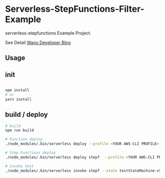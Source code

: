 # Serverless-StepFunctions-Filter-Example
serverless-stepfunctions Example Project.
  
See Detail [Wano Developer Blog](https://developers.wano.co.jp/aws-stepfunctions%E3%81%A7%E3%83%9E%E3%82%A4%E3%82%AF%E3%83%AD%E3%82%B5%E3%83%BC%E3%83%93%E3%82%B9%E3%81%8B%E3%82%89%E7%8A%B6%E6%85%8B%E7%AE%A1%E7%90%86%E3%82%92%E3%81%AA%E3%82%8B%E3%81%B9%E3%81%8F/)  
  
## Usage

## init
```bash

npm install 
# or 
yarn install

```
## build / deploy
```bash
# build
npm run build

# Function deploy
./node_modules/.bin/serverless deploy --profile <YOUR AWS-CLI PROFILE>

# Step Functions deploy
./node_modules/.bin/serverless deploy stepf  --profile <YOUR AWS-CLI PROFILE>

# invoke test
./node_modules/.bin/serverless invoke stepf --state testStateMachine-v5 --profile  <YOUR AWS-CLI PROFILE>

```

